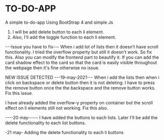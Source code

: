 # TO-DO-APP
A simple to-do-app 
Using BootStrap 4 and simple Js

1. I will be add delete button to each li element.
2. Also, I'll add the toggle function to each li element.

---Issue you have to fix---
 When i add lot of lists then it doesn't have scroll functionality. I tried the overflow property but still it doesn't work. So fix this.
 Also you can modify the frontend part to beautify it. If you can add the card shadow effect to the card so that the card is easily visible throughout the webpage then 
 it's fine otherwise no issue. 



NEW ISSUE DETECTED ---19-may-2021---
    When i add the lists then when i click on backspace or delete button then it is not deleting. I have to press the remove button once the  the backspace and the remove button works. Fix this issue.

I have already added the overflow-y property on container but the scroll effect on li elements still not working. Fix this also.



----20 may-----
I have added the buttons to each lists.
Later I'll be add the delete functionality to each list buttons.

-21 may-
Adding the delete functionality to each li buttons